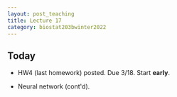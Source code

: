 ```yaml
---
layout: post_teaching
title: Lecture 17
category: biostat203bwinter2022
---
```


## Today

* HW4 (last homework) posted. Due 3/18. Start **early**.

* Neural network (cont'd).
